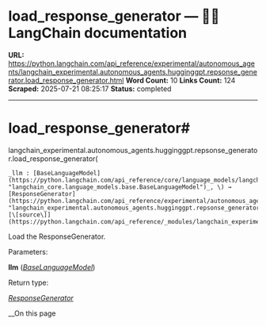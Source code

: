 # load_response_generator — 🦜🔗 LangChain  documentation

**URL:** https://python.langchain.com/api_reference/experimental/autonomous_agents/langchain_experimental.autonomous_agents.hugginggpt.repsonse_generator.load_response_generator.html
**Word Count:** 10
**Links Count:** 124
**Scraped:** 2025-07-21 08:25:17
**Status:** completed

---

# load\_response\_generator\#

langchain\_experimental.autonomous\_agents.hugginggpt.repsonse\_generator.load\_response\_generator\(

    _llm : [BaseLanguageModel](https://python.langchain.com/api_reference/core/language_models/langchain_core.language_models.base.BaseLanguageModel.html#langchain_core.language_models.base.BaseLanguageModel "langchain_core.language_models.base.BaseLanguageModel")_, \) → [ResponseGenerator](https://python.langchain.com/api_reference/experimental/autonomous_agents/langchain_experimental.autonomous_agents.hugginggpt.repsonse_generator.ResponseGenerator.html#langchain_experimental.autonomous_agents.hugginggpt.repsonse_generator.ResponseGenerator "langchain_experimental.autonomous_agents.hugginggpt.repsonse_generator.ResponseGenerator")[\[source\]](https://python.langchain.com/api_reference/_modules/langchain_experimental/autonomous_agents/hugginggpt/repsonse_generator.html#load_response_generator)\#     

Load the ResponseGenerator.

Parameters:     

**llm** \([_BaseLanguageModel_](https://python.langchain.com/api_reference/core/language_models/langchain_core.language_models.base.BaseLanguageModel.html#langchain_core.language_models.base.BaseLanguageModel "langchain_core.language_models.base.BaseLanguageModel")\)

Return type:     

[_ResponseGenerator_](https://python.langchain.com/api_reference/experimental/autonomous_agents/langchain_experimental.autonomous_agents.hugginggpt.repsonse_generator.ResponseGenerator.html#langchain_experimental.autonomous_agents.hugginggpt.repsonse_generator.ResponseGenerator "langchain_experimental.autonomous_agents.hugginggpt.repsonse_generator.ResponseGenerator")

__On this page